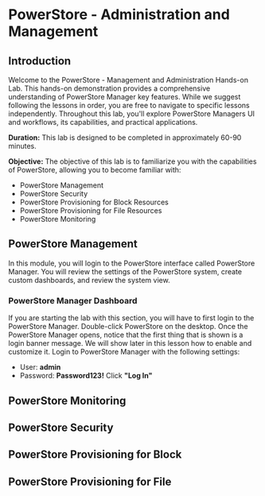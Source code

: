 # PowerStore - Administration and Management
## Introduction
Welcome to the PowerStore - Management and Administration Hands-on Lab. This hands-on demonstration provides a comprehensive understanding of PowerStore Manager key features. While we suggest following the lessons in order, you are free to navigate to specific lessons independently. Throughout this lab, you'll explore PowerStore Managers UI and workflows, its capabilities, and practical applications. 

**Duration:** This lab is designed to be completed in approximately 60-90 minutes.

**Objective:** The objective of this lab is to familiarize you with the capabilities of PowerStore, allowing you to become familiar with:

- PowerStore Management
- PowerStore Security
- PowerStore Provisioning for Block Resources
- PowerStore Provisioning for File Resources
- PowerStore Monitoring

## PowerStore Management
In this module, you will login to the PowerStore interface called PowerStore Manager. You will review the settings of the PowerStore system, create custom dashboards, and review the system view.

### PowerStore Manager Dashboard
If you are starting the lab with this section, you will have to first login to the PowerStore Manager. Double-click PowerStore on the desktop.
Once the PowerStore Manager opens, notice that the first thing that is shown is a login banner message. We will show later in this lesson how to enable and customize it.
Login to PowerStore Manager with the following settings:
- User: **admin**
- Password: **Password123!**
Click **"Log In"**

## PowerStore Monitoring
## PowerStore Security
## PowerStore Provisioning for Block
## PowerStore Provisioning for File
